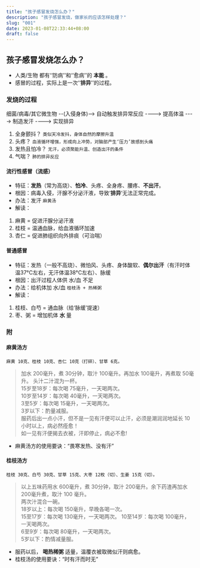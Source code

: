 ```yaml
---
title: "孩子感冒发烧怎么办？"
description: "孩子感冒发烧，做家长的应该怎样处理？"
slug: "001"
date: 2023-01-08T22:33:44+08:00
draft: false
---
```

## 孩子感冒发烧怎么办？
 - 人类/生物 都有‘‘防病’’和‘‘愈病’’的 __本能__ 。
 - 感冒的过程，实际上是一次‘‘__排异__’’的过程。
### 发烧的过程
 细菌/病毒/其它微生物 --(入侵身体)--> 自动触发排异常反应 ----> 提高体温 ----> 制造发汗 ----> 实现排异
 1. 全身颤抖？ `类似天冷发抖，身体自然的摩擦升温`  
 1. 头疼？ `血液循环增强，形成向上冲势，对脑部产生‘压力’故感到头痛`
 1. 发热且怕冷？ `无汗，必须聚能升温、创造出汗的条件` 
 1. 气喘？  `肺的排异反应`    
#### 流行性感冒（流感）
 - 特征：__发热__（常为高烧）、__怕冷__、头疼、全身疼、腰疼、__不出汗__。  
 - 根因：病毒入侵，汗腺不分泌汗液，导致‘__排异__’无法正常完成。
 - 办法：发汗 `麻黄汤`  
 - 解读：
  1. 麻黄 = 促进汗腺分泌汗液
  1. 桂枝 = 温通血脉，给血液循环加速
  1. 杏仁 = 促进肺组织向外排痰（可治喘）
#### 普通感冒
 - 特征：发热（一般不高烧）、微怕风、头疼、身体酸软、__偶尔出汗__（有汗时体温37­°C左右，无汗体温38­°C左右）、脉缓
 - 根因：出汗过程人体供 水/血 不足  
 - 办法：给机体加 水/血 `桂枝汤 + 热稀粥`  
 - 解读：  
  1. 桂枝、白芍 = 通血脉（给‘脉缓’提速）
  1. 枣、粥 = 增加机体 __水__ 量  
### 附  
#### 麻黄汤方  
`麻黄 10克、桂枝 10克、杏仁 10克（打碎）、甘草 6克。`  
> 加水 200毫升，煮 30分钟，取汁 100毫升。再加水 100毫升，再煮取 50毫升。
> 头汁二汁混为一杯。  
> 15岁至18岁：每次喝 75毫升，一天喝两次。  
> 10岁至14岁：每次喝 40毫升，一天喝两次。  
> 3至5岁：每次喝 15毫升，一天喝两次。  
> 3岁以下：酌量减服。  
> 服药后出一点小汗，但不是一见有汗便可以止汗，必须是潮润润地延长 10小时以上，病必然痊愈！  
> 如一见有汗便揭去衣被，汗即停止，病必不愈!  
 - 麻黄汤方的使用要诀：“畏寒发热、没有汗”
#### 桂枝汤方  
`桂枝 30克、白芍 30克、甘草 15克、大枣 12枚（切）、生姜 15克（切）。`  
> 以上五味药用水 600毫升，煮 30分钟，取汁 200毫升。余下药渣再加水 200毫升煮，取汁 100
毫升。  
> 两次汁混合一碗。  
> 18岁以上：每次喝 150毫升，早晚各喝一次。  
> 15至17岁：每次喝 130毫升，一天喝两次。 
> 10至14岁：每次喝 100毫升，一天喝两次。  
> 6至9岁：每次喝 80毫升，一天喝两次。  
> 5岁以下：酌情减量服。  
 - 服药以后， __喝热稀粥__ 适量，温覆衣被取微似汗则病愈。  
 - 桂枝汤的使用要诀：“时有汗而时无”

